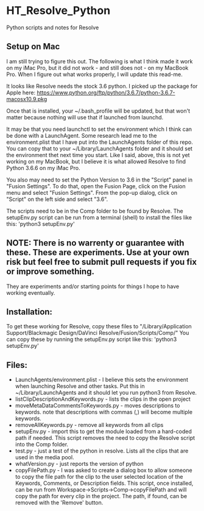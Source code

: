 # HT_Resolve_Python
Python scripts and notes for Resolve



## Setup on Mac
I am still trying to figure this out.  The following is what I think made it work on my iMac Pro, but it did not work - and still does not - on my MacBook Pro.  When I figure out what works properly, I will update this read-me.

It looks like Resolve needs the stock 3.6 python.  I picked up the package for Apple here:  https://www.python.org/ftp/python/3.6.7/python-3.6.7-macosx10.9.pkg

Once that is installed, your ~/.bash_profile will be updated, but that won't matter because nothing will use that if launched from launchd.

It may be that you need launchctl to set the environment which I think can be done with a LaunchAgent.  Some research lead me to the environment.plist that I have put into the LaunchAgents folder of this repo.  You can copy that to your ~/Library/LaunchAgents folder and it should set the environment thet next time you start.  Like I said, above, this is not yet working on my MacBook, but I believe it is what allowed Resolve to find Python 3.6.6 on my iMac Pro.

You also may need to set the Python Version to 3.6 in the "Script" panel in "Fusion Settings". To do that, open the Fusion Page, click on the Fusion menu and select "Fusion Settings".  From the pop-up dialog, click on "Script" on the left side and select "3.6".

The scripts need to be in the Comp folder to be found by Resolve. The setupEnv.py script can be run from a terminal (shell) to install the files like this:  'python3 setupEnv.py'

## NOTE:  There is no warrenty or guarantee with these.  These are experiments. Use at your own risk but feel free to submit pull requests if you fix or improve something.

They are experiments and/or starting points for things I hope to have working eventually.


## Installation:

To get these working for Resolve, copy these files to "/Library/Application Support/Blackmagic Design/DaVinci Resolve/Fusion/Scripts/Comp/"
You can copy these by running the setupEnv.py script like this:  'python3 setupEnv.py'


## Files:

- LaunchAgents/environment.plist -  I believe this sets the environment when launching Resolve and other tasks.  Put this in ~/Library/LaunchAgents and it should let you run python3 from Resolve.
- listClipDescriptionAndKeywords.py - lists the clips in the open project
- moveMetaDataCommentsToKeywords.py - moves descriptions to keywords.  note that descriptions with commas (,) will become multiple keywords.
- removeAllKeywords.py - remove all keywords from all clips
- setupEnv.py - import this to get the module loaded from a hard-coded path if needed.  This script removes the need to copy the Resolve script into the Comp folder.
- test.py - just a test of the python in resolve.  Lists all the clips that are used in the media pool.
- whatVersion.py - just reports the version of python
- copyFilePath.py - I was asked to create a dialog box to allow someone to copy the file path for the clip to the user selected location of the Keywords, Comments, or Description fields.  This script, once installed, can be run from Workspace->Scripts->Comp->copyFilePath and will copy the path for every clip in the project.  The path, if found, can be removed with the 'Remove' button.

